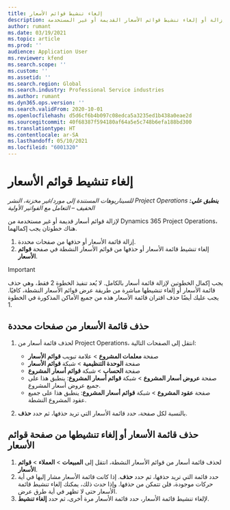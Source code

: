 ```yaml
---
title: إلغاء تنشيط قوائم الأسعار
description: يشرح هذا الموضوع كيفية إزالة أو إلغاء تنشيط قوائم الأسعار القديمة أو غير المستخدمة.
author: rumant
ms.date: 03/19/2021
ms.topic: article
ms.prod: ''
audience: Application User
ms.reviewer: kfend
ms.search.scope: ''
ms.custom: ''
ms.assetid: ''
ms.search.region: Global
ms.search.industry: Professional Service industries
ms.author: rumant
ms.dyn365.ops.version: ''
ms.search.validFrom: 2020-10-01
ms.openlocfilehash: d5d6cf6b4b097c08edca5a3235ed1b438a0eae2d
ms.sourcegitcommit: 40f68387f594180af64a5e5c748b6efa188bd300
ms.translationtype: HT
ms.contentlocale: ar-SA
ms.lasthandoff: 05/10/2021
ms.locfileid: "6001320"
---
```

# <a name="deactivate-price-lists"></a>إلغاء تنشيط قوائم الأسعار 

_**ينطبق علي:** ‏‫Project Operations للسيناريوهات المستندة إلى مورد/غير مخزنة‬، ‏‫النشر الخفيف – التعامل مع الفواتير الأولية‬_

لإزالة قوائم أسعار قديمة أو غير مستخدمة من Dynamics 365 Project Operations، هناك خطوتان يجب إكمالهما. 

1. إزالة قائمة الأسعار أو حذفها من صفحات محددة.
2. إلغاء تنشيط قائمة الأسعار أو حذفها من قوائم الأسعار النشطة في صفحة **قوائم الأسعار**.

>[!IMPORTANT]
> يجب إكمال الخطوتين لإزالة قائمة أسعار بالكامل. لا يُعد تنفيذ الخطوة 2 فقط، وهي حذف قائمة الأسعار أو إلغاء تنشيطها مباشرة من طريقة عرض قوائم الأسعار النشطة، كافيًا. يجب عليك أيضًا حذف اقتران قائمة الأسعار هذه من جميع الأماكن المذكورة في الخطوة 1.

## <a name="delete-the-price-list-from-specific-pages"></a>حذف قائمة الأسعار من صفحات محددة
1. لحذف قائمة أسعار من Project Operations، انتقل إلى الصفحات التالية:  

      - صفحة **معلمات المشروع** > علامة تبويب **قوائم الأسعار**
      - صفحة **الوحدة التنظيمية‬** > شبكة **قوائم الأسعار**
      - صفحة **الحساب** > شبكة **قوائم أسعار المشروع**
      - صفحة **عروض أسعار المشروع** > شبكة **قوائم أسعار المشروع**: ينطبق هذا على جميع عروض أسعار المشروع.
      - صفحة **عقود المشروع** > شبكة **قوائم أسعار المشروع**: ينطبق هذا على جميع عقود المشروع النشطة.

 2. بالنسبة لكل صفحة، حدد قائمة الأسعار التي تريد حذفها، ثم حدد **حذف**. 
 
## <a name="delete-or-deactivate-the-price-list-from-the-price-lists-page"></a>حذف قائمة الأسعار أو إلغاء تنشيطها من صفحة قوائم الأسعار
 
1. لحذف قائمة أسعار من قوائم الأسعار النشطة، انتقل إلى **المبيعات** > **العملاء** > **قوائم الأسعار**. 
2. حدد قائمة التي تريد حذفها، ثم حدد **حذف**. إذا كانت قائمة الأسعار مشار إليها في أية حركات موجودة، فلن تتمكن من حذفها. وإذا حدث ذلك، يمكنك إلغاء تنشيط قائمة الأسعار حتى لا تظهر في أية طرق عرض. 
3. لإلغاء تنشيط قائمة الأسعار، حدد قائمة الأسعار مرة أخرى، ثم حدد **إلغاء تنشيط**.   
